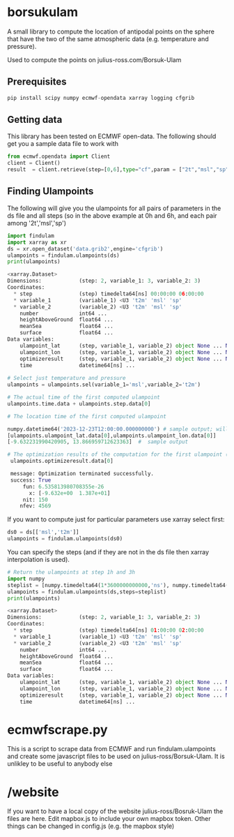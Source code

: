 # borsukulam

A small library to compute the location of antipodal points on the sphere that have the two of the same atmospheric data (e.g. temperature and pressure).

Used to compute the points on julius-ross.com/Borsuk-Ulam

## Prerequisites

```python
pip install scipy numpy ecmwf-opendata xarray logging cfgrib
```

## Getting data

This library has been tested on ECMWF open-data.   The following should get you a sample data file to work with

```python
from ecmwf.opendata import Client
client = Client()
result  = client.retrieve(step=[0,6],type="cf",param = ["2t","msl","sp"],target="data.grib2")

```

## Finding Ulampoints

The following will give you the ulampoints for all pairs of parameters in the ds file and all steps (so in the above example at 0h and 6h, and each pair among '2t','msl','sp')

```python
import findulam
import xarray as xr
ds = xr.open_dataset('data.grib2',engine='cfgrib')
ulampoints = findulam.ulampoints(ds)
print(ulampoints)

<xarray.Dataset>
Dimensions:            (step: 2, variable_1: 3, variable_2: 3)
Coordinates:
  * step               (step) timedelta64[ns] 00:00:00 06:00:00
  * variable_1         (variable_1) <U3 't2m' 'msl' 'sp'
  * variable_2         (variable_2) <U3 't2m' 'msl' 'sp'
    number             int64 ...
    heightAboveGround  float64 ...
    meanSea            float64 ...
    surface            float64 ...
Data variables:
    ulampoint_lat      (step, variable_1, variable_2) object None ... None
    ulampoint_lon      (step, variable_1, variable_2) object None ... None
    optimizeresult     (step, variable_1, variable_2) object None ... None
    time               datetime64[ns] ...
    
# Select just temperature and pressure
ulampoints = ulampoints.sel(variable_1='msl',variable_2='t2m')

# The actual time of the first computed ulampoint
ulampoints.time.data + ulampoints.step.data[0]

# The location time of the first computed ulampoint

numpy.datetime64('2023-12-23T12:00:00.000000000') # sample output; will be None if numerical method fails to find within tolerance
[ulampoints.ulampoint_lat.data[0],ulampoints.ulampoint_lon.data[0]]
[-9.632231990420905, 13.866959712623363]  #  sample output

# The optimization results of the computation for the first ulampoint (sample output)
 ulampoints.optimizeresult.data[0]

 message: Optimization terminated successfully.
 success: True
     fun: 6.535813980708355e-26
       x: [-9.632e+00  1.387e+01]
     nit: 150
    nfev: 4569


```

If you want to compute just for particular parameters use xarray select first:

```python
ds0 = ds[['msl','t2m']]
ulampoints = findulam.ulampoints(ds0)
```

You can specify the steps (and if they are not in the ds file then xarray interpolation is used).  

```python
# Return the ulampoints at step 1h and 3h
import numpy
steplist = [numpy.timedelta64(1*3600000000000,'ns'), numpy.timedelta64(2*3600000000000,'ns')]
ulampoints = findulam.ulampoints(ds,steps=steplist)
print(ulampoints)

<xarray.Dataset>
Dimensions:            (step: 2, variable_1: 3, variable_2: 3)
Coordinates:
  * step               (step) timedelta64[ns] 01:00:00 02:00:00
  * variable_1         (variable_1) <U3 't2m' 'msl' 'sp'
  * variable_2         (variable_2) <U3 't2m' 'msl' 'sp'
    number             int64 ...
    heightAboveGround  float64 ...
    meanSea            float64 ...
    surface            float64 ...
Data variables:
    ulampoint_lat      (step, variable_1, variable_2) object None ... None
    ulampoint_lon      (step, variable_1, variable_2) object None ... None
    optimizeresult     (step, variable_1, variable_2) object None ... None
    time               datetime64[ns] ...

```

# ecmwfscrape.py

This is a script to scrape data from ECMWF and run findulam.ulampoints and create some javascript files to be used on julius-ross/Borsuk-Ulam.  It is unlikley to be useful to anybody else

# /website

If you want to have a local copy of the website julius-ross/Bosruk-Ulam the files are here.  Edit mapbox.js to include your own mapbox token.  Other things can be changed in config.js (e.g. the mapbox style)